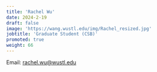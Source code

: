 ```yaml
---
title: 'Rachel Wu'
date: 2024-2-19
draft: false
image: 'https://wang.wustl.edu/img/Rachel_resized.jpg'
jobtitle: 'Graduate Student (CSB)'
promoted: true
weight: 66
---
```

Email: rachel.wu@wustl.edu